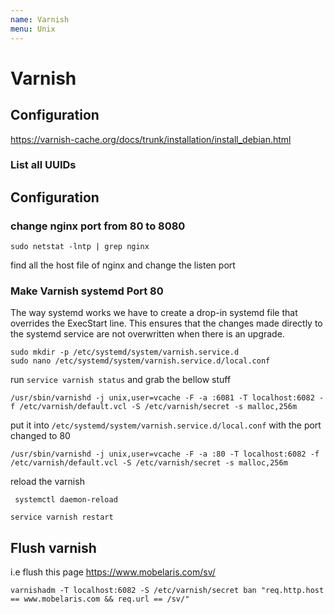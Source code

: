 ```yaml
---
name: Varnish
menu: Unix
---
```


# Varnish 
## Configuration
https://varnish-cache.org/docs/trunk/installation/install_debian.html

### List all UUIDs

## Configuration

### change nginx port from 80 to 8080

```shell script
sudo netstat -lntp | grep nginx
```

find all the host file of nginx and change the listen port


### Make Varnish systemd Port 80

The way systemd works we have to create a drop-in systemd file that overrides the ExecStart line. This ensures that the changes made directly to the systemd service are not overwritten when there is an upgrade.

```shell script
sudo mkdir -p /etc/systemd/system/varnish.service.d
sudo nano /etc/systemd/system/varnish.service.d/local.conf
```

run `service varnish status` and grab the bellow stuff 

```shell script
/usr/sbin/varnishd -j unix,user=vcache -F -a :6081 -T localhost:6082 -f /etc/varnish/default.vcl -S /etc/varnish/secret -s malloc,256m
```

put it into `/etc/systemd/system/varnish.service.d/local.conf` with the port changed to 80

```shell script
/usr/sbin/varnishd -j unix,user=vcache -F -a :80 -T localhost:6082 -f /etc/varnish/default.vcl -S /etc/varnish/secret -s malloc,256m
```

reload the varnish

```shell script
 systemctl daemon-reload
```

```shell script
service varnish restart
```

## Flush varnish 

i.e flush this page https://www.mobelaris.com/sv/

```shell script
varnishadm -T localhost:6082 -S /etc/varnish/secret ban "req.http.host == www.mobelaris.com && req.url == /sv/"
```
